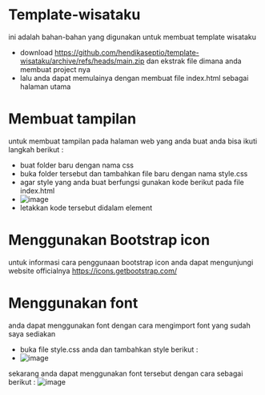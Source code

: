 # Template-wisataku
ini adalah bahan-bahan yang digunakan untuk membuat template wisataku
- download https://github.com/hendikaseptio/template-wisataku/archive/refs/heads/main.zip dan ekstrak file dimana anda membuat project nya
- lalu anda dapat memulainya dengan membuat file index.html sebagai halaman utama

# Membuat tampilan 
untuk membuat tampilan pada halaman web yang anda buat anda bisa ikuti langkah berikut :
- buat folder baru dengan nama css
- buka folder tersebut dan tambahkan file baru dengan nama style.css
- agar style yang anda buat berfungsi gunakan kode berikut pada file index.html
- ![image](https://user-images.githubusercontent.com/42084184/128808666-013f48b1-95da-4709-9e6b-b95d8a676f08.png)
- letakkan kode tersebut didalam element <head></head>

# Menggunakan Bootstrap icon
untuk informasi cara penggunaan bootstrap icon anda dapat mengunjungi website officialnya https://icons.getbootstrap.com/

# Menggunakan font 
anda dapat menggunakan font dengan cara mengimport font yang sudah saya sediakan
- buka file style.css anda dan tambahkan style berikut :
- ![image](https://user-images.githubusercontent.com/42084184/128808878-d1c10cdc-e2d5-4431-bc1f-ebffa876eea0.png)

sekarang anda dapat menggunakan font tersebut dengan cara sebagai berikut :
![image](https://user-images.githubusercontent.com/42084184/128808953-77e24763-0bc2-4c87-a8b5-2d5c48cff342.png)
